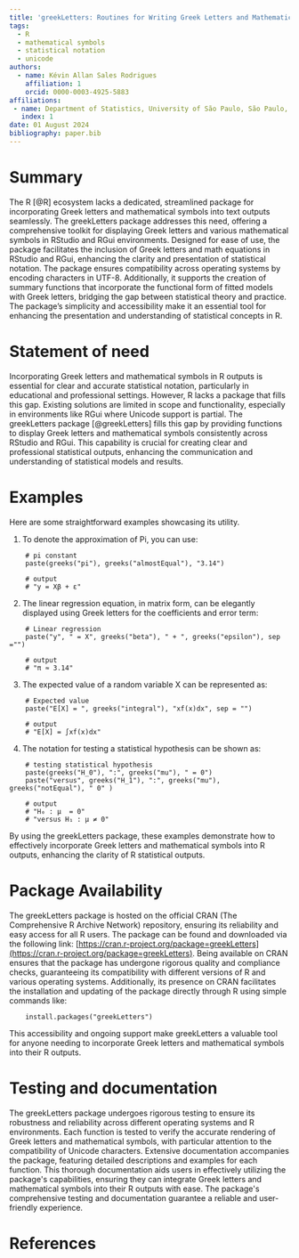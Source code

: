 ```yaml
---
title: 'greekLetters: Routines for Writing Greek Letters and Mathematical Symbols on the RStudio and RGui'
tags:
  - R
  - mathematical symbols
  - statistical notation
  - unicode
authors:
  - name: Kévin Allan Sales Rodrigues
    affiliation: 1
    orcid: 0000-0003-4925-5883
affiliations:
 - name: Department of Statistics, University of São Paulo, São Paulo, Brazil
   index: 1
date: 01 August 2024
bibliography: paper.bib
---
```


# Summary
The R [@R] ecosystem lacks a dedicated, streamlined package for incorporating Greek letters and mathematical symbols into text outputs seamlessly. The greekLetters package addresses this need, offering a comprehensive toolkit for displaying Greek letters and various mathematical symbols in RStudio and RGui environments. Designed for ease of use, the package facilitates the inclusion of Greek letters and math equations in RStudio and RGui, enhancing the clarity and presentation of statistical notation. The package ensures compatibility across operating systems by encoding characters in UTF-8. Additionally, it supports the creation of summary functions that incorporate the functional form of fitted models with Greek letters, bridging the gap between statistical theory and practice. The package’s simplicity and accessibility make it an essential tool for enhancing the presentation and understanding of statistical concepts in R.

# Statement of need
Incorporating Greek letters and mathematical symbols in R outputs is essential for clear and accurate statistical notation, particularly in educational and professional settings. However, R lacks a package that fills this gap. Existing solutions are limited in scope and functionality, especially in environments like RGui where Unicode support is partial. The greekLetters package [@greekLetters] fills this gap by providing functions to display Greek letters and mathematical symbols consistently across RStudio and RGui. This capability is crucial for creating clear and professional statistical outputs, enhancing the communication and understanding of statistical models and results.

# Examples

Here are some straightforward examples showcasing its utility.

1. To denote the approximation of Pi, you can use:

```
    # pi constant
    paste(greeks("pi"), greeks("almostEqual"), "3.14")
    
    # output
    # "y = Xβ + ε"
```

2. The linear regression equation, in matrix form, can be elegantly displayed using Greek letters for the coefficients and error term:

```
    # Linear regression
    paste("y", " = X", greeks("beta"), " + ", greeks("epsilon"), sep ="")
    
    # output
    # "π ≈ 3.14"   
```


3. The expected value of a random variable X can be represented as:

```
    # Expected value
    paste("E[X] = ", greeks("integral"), "xf(x)dx", sep = "")
    
    # output
    # "E[X] = ∫xf(x)dx"
```

4. The notation for testing a statistical hypothesis can be shown as:

```
    # testing statistical hypothesis
    paste(greeks("H_0"), ":", greeks("mu"), " = 0")
    paste("versus", greeks("H_1"), ":", greeks("mu"), greeks("notEqual"), " 0" )
    
    # output
    # "H₀ : μ  = 0"
    # "versus H₁ : μ ≠ 0"
```

By using the greekLetters package, these examples demonstrate how to effectively incorporate Greek letters and mathematical symbols into R outputs, enhancing the clarity of R statistical outputs.

# Package Availability

The greekLetters package is hosted on the official CRAN (The Comprehensive R Archive Network) repository, ensuring its reliability and easy access for all R users. The package can be found and downloaded via the following link: [https://cran.r-project.org/package=greekLetters](https://cran.r-project.org/package=greekLetters). Being available on CRAN ensures that the package has undergone rigorous quality and compliance checks, guaranteeing its compatibility with different versions of R and various operating systems. Additionally, its presence on CRAN facilitates the installation and updating of the package directly through R using simple commands like:

```
    install.packages("greekLetters")
```

This accessibility and ongoing support make greekLetters a valuable tool for anyone needing to incorporate Greek letters and mathematical symbols into their R outputs.



# Testing and documentation
The greekLetters package undergoes rigorous testing to ensure its robustness and reliability across different operating systems and R environments. Each function is tested to verify the accurate rendering of Greek letters and mathematical symbols, with particular attention to the compatibility of Unicode characters. Extensive documentation accompanies the package, featuring detailed descriptions and examples for each function. This thorough documentation aids users in effectively utilizing the package's capabilities, ensuring they can integrate Greek letters and mathematical symbols into their R outputs with ease. The package's comprehensive testing and documentation guarantee a reliable and user-friendly experience.


# References
